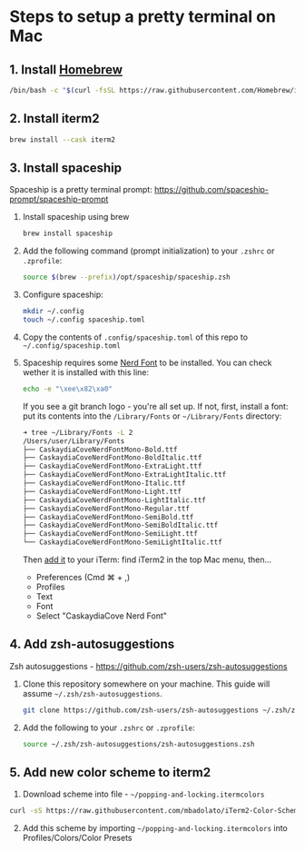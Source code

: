 # Steps to setup a pretty terminal on Mac

## 1. Install [Homebrew](https://brew.sh/)
```sh
/bin/bash -c "$(curl -fsSL https://raw.githubusercontent.com/Homebrew/install/HEAD/install.sh)"
```

## 2. Install iterm2

```sh
brew install --cask iterm2
```

## 3. Install spaceship
Spaceship is a pretty terminal prompt: https://github.com/spaceship-prompt/spaceship-prompt

1. Install spaceship using brew

    ```sh
    brew install spaceship
    ```

2. Add the following command (prompt initialization) to your `.zshrc` or `.zprofile`:
    
    ```sh
    source $(brew --prefix)/opt/spaceship/spaceship.zsh
    ```

3. Configure spaceship:

    ```sh
    mkdir ~/.config
    touch ~/.config spaceship.toml
    ```

4. Copy the contents of `.config/spaceship.toml` of this repo to `~/.config/spaceship.toml`

5. Spaceship requires some [Nerd Font](https://www.nerdfonts.com/) to be installed. You can check wether it is installed with this line:
    
    ```sh
    echo -e "\xee\x82\xa0"
    ```

    If you see a git branch logo - you're all set up. If not, first, install a font: put its contents into the `/Library/Fonts` or `~/Library/Fonts` directory:
       
    ```sh
    ➜ tree ~/Library/Fonts -L 2
    /Users/user/Library/Fonts
    ├── CaskaydiaCoveNerdFontMono-Bold.ttf
    ├── CaskaydiaCoveNerdFontMono-BoldItalic.ttf
    ├── CaskaydiaCoveNerdFontMono-ExtraLight.ttf
    ├── CaskaydiaCoveNerdFontMono-ExtraLightItalic.ttf
    ├── CaskaydiaCoveNerdFontMono-Italic.ttf
    ├── CaskaydiaCoveNerdFontMono-Light.ttf
    ├── CaskaydiaCoveNerdFontMono-LightItalic.ttf
    ├── CaskaydiaCoveNerdFontMono-Regular.ttf
    ├── CaskaydiaCoveNerdFontMono-SemiBold.ttf
    ├── CaskaydiaCoveNerdFontMono-SemiBoldItalic.ttf
    ├── CaskaydiaCoveNerdFontMono-SemiLight.ttf
    └── CaskaydiaCoveNerdFontMono-SemiLightItalic.ttf
    ```
    
    Then [add it](https://webinstall.dev/nerdfont/) to your iTerm: find iTerm2 in the top Mac menu, then...

    + Preferences (Cmd ⌘ + ,)
    + Profiles
    + Text
    + Font
    + Select "CaskaydiaCove Nerd Font"


## 4. Add zsh-autosuggestions
Zsh autosuggestions - https://github.com/zsh-users/zsh-autosuggestions

1. Clone this repository somewhere on your machine. This guide will assume `~/.zsh/zsh-autosuggestions`.

    ```sh
    git clone https://github.com/zsh-users/zsh-autosuggestions ~/.zsh/zsh-autosuggestions
    ```

2. Add the following to your `.zshrc` or `.zprofile`:

    ```sh
    source ~/.zsh/zsh-autosuggestions/zsh-autosuggestions.zsh
    ```

## 5. Add new color scheme to iterm2

1. Download scheme into file - `~/popping-and-locking.itermcolors`

```sh
curl -sS https://raw.githubusercontent.com/mbadolato/iTerm2-Color-Schemes/master/schemes/Popping%20and%20Locking.itermcolors > ~/popping-and-locking.itermcolors
```

2. Add this scheme by importing `~/popping-and-locking.itermcolors` into Profiles/Colors/Color Presets
